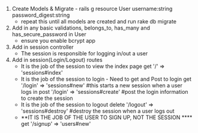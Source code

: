 1. Create Models & Migrate - rails g resource User username:string password_digest:string 
    - repeat this until all models are created and run rake db migrate
2. Add in any basic validations, belongs_to, has_many and has_secure_password in User 
    - ensure you enable bcrypt app 
3. Add in session controller 
    - The session is responsible for logging in/out a user
4. Add in session(Login/Logout) routes 
    - It is the job of the session to view the index page
         get '/' => 'sessions#index'
    - It is the job of the session to login - Need to get and Post to login
        get '/login' => 'sessions#new' #this starts a new session when a user logs in 
        post '/login' => 'sessions#create' #post the login information to create the session
    - It is the job of the session to logout 
        delete '/logout' => 'sessions#destroy' #destroy the session when a user logs out
    -  **IT IS THE JOB OF THE USER TO SIGN UP, NOT THE SESSION ****
        get '/signup' => 'users#new'